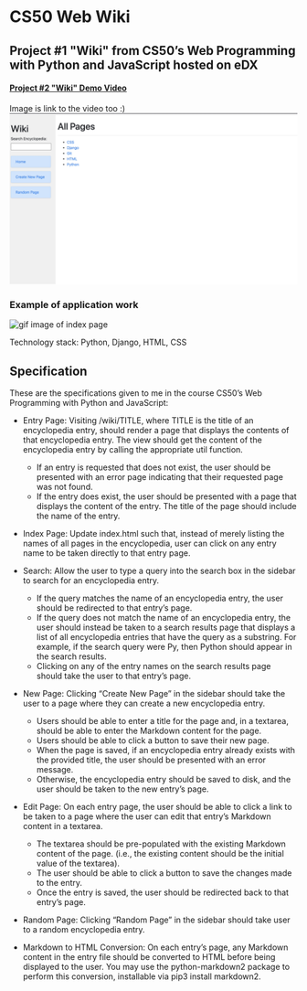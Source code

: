 # CS50 Web Wiki

##  Project #1 "Wiki" from CS50’s Web Programming with Python and JavaScript hosted on eDX

#### [Project #2 "Wiki" Demo Video](https://youtu.be/1TFuKlTCAsw)

Image is link to the video too :)
[![Project #1 "Wiki" ](https://github.com/NataTimos/CS50-Web-Wiki/blob/main/Wiki.png)](https://youtu.be/1TFuKlTCAsw)

### Example of application work
![gif image of index page](https://github.com/NataTimos/CS50-Web-Wiki/blob/main/Wiki.gif)

Technology stack:
Python, Django, HTML, CSS


## Specification

These are the specifications given to me in the course CS50’s Web Programming with Python and JavaScript:

- Entry Page: Visiting /wiki/TITLE, where TITLE is the title of an encyclopedia entry, should render a page that displays the contents of that encyclopedia entry.
The view should get the content of the encyclopedia entry by calling the appropriate util function.
  - If an entry is requested that does not exist, the user should be presented with an error page indicating that their requested page was not found.
  - If the entry does exist, the user should be presented with a page that displays the content of the entry. The title of the page should include the name of the entry.
 
- Index Page: Update index.html such that, instead of merely listing the names of all pages in the encyclopedia, user can click on any entry name to be taken directly to that entry page.

- Search: Allow the user to type a query into the search box in the sidebar to search for an encyclopedia entry.
  - If the query matches the name of an encyclopedia entry, the user should be redirected to that entry’s page.
  - If the query does not match the name of an encyclopedia entry, the user should instead be taken to a search results page that displays a list of all encyclopedia entries that have the query as a substring. For example, if the search query were Py, then Python should appear in the search results.
  - Clicking on any of the entry names on the search results page should take the user to that entry’s page.
  
- New Page: Clicking “Create New Page” in the sidebar should take the user to a page where they can create a new encyclopedia entry.
  - Users should be able to enter a title for the page and, in a textarea, should be able to enter the Markdown content for the page.
  - Users should be able to click a button to save their new page.
  - When the page is saved, if an encyclopedia entry already exists with the provided title, the user should be presented with an error message.
  - Otherwise, the encyclopedia entry should be saved to disk, and the user should be taken to the new entry’s page.
  
- Edit Page: On each entry page, the user should be able to click a link to be taken to a page where the user can edit that entry’s Markdown content in a textarea.
  - The textarea should be pre-populated with the existing Markdown content of the page. (i.e., the existing content should be the initial value of the textarea).
  - The user should be able to click a button to save the changes made to the entry.
  - Once the entry is saved, the user should be redirected back to that entry’s page.
  
- Random Page: Clicking “Random Page” in the sidebar should take user to a random encyclopedia entry.

- Markdown to HTML Conversion: On each entry’s page, any Markdown content in the entry file should be converted to HTML before being displayed to the user. You may use the python-markdown2 package to perform this conversion, installable via pip3 install markdown2.

